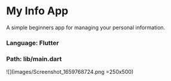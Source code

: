 # My Info App

A simple beginners app for managing your personal information.

### Language: Flutter
### Path: lib/main.dart
![](images/Screenshot_1659768724.png =250x500)